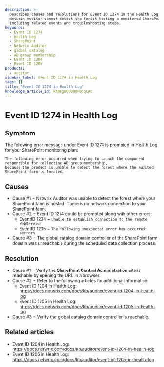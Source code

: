 ```yaml
---
description: >-
  Describes causes and resolutions for Event ID 1274 in the Health Log when
  Netwrix Auditor cannot detect the forest hosting a monitored SharePoint farm,
  including related events and troubleshooting steps.
keywords:
  - Event ID 1274
  - Health Log
  - SharePoint
  - Netwrix Auditor
  - global catalog
  - AD group membership
  - Event ID 1204
  - Event ID 1205
products:
  - auditor
sidebar_label: Event ID 1274 in Health Log
tags: []
title: "Event ID 1274 in Health Log"
knowledge_article_id: kA00g000000H9cqCAC
---
```


# Event ID 1274 in Health Log

## Symptom

The following error message under Event ID 1274 is prompted in Health Log for your SharePoint monitoring plan:

```text
The following error occurred when trying to launch the component responsible for collecting AD group membership,
because the product is unable to detect the forest where the audited SharePoint farm is located.
```

## Causes

- Cause #1 − Netwrix Auditor was unable to detect the forest where your SharePoint farm is hosted. There is no network connection to your SharePoint farm.
- Cause #2 − Event ID 1274 could be prompted along with other errors:
  - EventID 1204 − `Unable to establish connection to the remote WebService`
  - EventID 1205 − `The following unexpected error has occurred: %error%`
- Cause #3 − The global catalog domain controller of the SharePoint farm domain was unreachable during the scheduled data collection process.

## Resolution

- Cause #1 − Verify the **SharePoint Central Administration** site is reachable by opening the URL in a browser.
- Cause #2 − Refer to the following articles for additional information:
  - Event ID 1204 in Health Log: https://docs.netwrix.com/docs/kb/auditor/event-id-1204-in-health-log
  - Event ID 1205 in Health Log: https://docs.netwrix.com/docs/kb/auditor/event-id-1205-in-health-log
- Cause #3 − Verify the global catalog domain controller is reachable.

## Related articles

- Event ID 1204 in Health Log: https://docs.netwrix.com/docs/kb/auditor/event-id-1204-in-health-log
- Event ID 1205 in Health Log: https://docs.netwrix.com/docs/kb/auditor/event-id-1205-in-health-log
